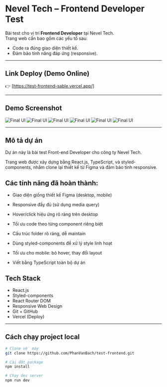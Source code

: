 # Nevel Tech – Frontend Developer Test

Bài test cho vị trí **Frontend Developer** tại Nevel Tech.  
Trang web cần bao gồm các yếu tố sau:

- Code ra đúng giao diện thiết kế.
- Đảm bảo tính năng đáp ứng (responsive).

---

## Link Deploy (Demo Online)

👉 [https://test-frontend-sable.vercel.app/]

---

## Demo Screenshot

![Final UI](./public/desktop1.png)
![Final UI](./public/desktop2.png)
![Final UI](./public/desktop3.png)
![Final UI](./public/mobile1.jpg)
![Final UI](./public/mobile2.jpg)
![Final UI](./public/mobile3.jpg)

---

## Mô tả dự án

Dự án này là bài test Front-end Developer cho công ty Nevel Tech.

Trang web được xây dựng bằng React.js, TypeScript, và styled-components, nhằm clone lại thiết kế từ Figma và đảm bảo tính responsive.

## Các tính năng đã hoàn thành:

- Giao diện giống thiết kế Figma (desktop, mobile)

- Responsive đầy đủ (sử dụng media query)

- Hover/click hiệu ứng rõ ràng trên desktop

- Tối ưu code theo từng component riêng biệt

- Cấu trúc folder rõ ràng, dễ maintain

- Dùng styled-components để xử lý style linh hoạt

- Tối ưu cho mobile: bỏ hover, thay đổi layout

- Viết bằng TypeScript toàn bộ dự án

## Tech Stack

- React.js
- Styled-components
- React Router DOM
- Responsive Web Design
- Git + GitHub
- Vercel (Deploy)

---

## Cách chạy project local

```bash
# Clone về máy
git clone https://github.com/PhanVanBach/test-frontend.git

# Cài đặt package
npm install

# Chạy dev server
npm run dev
```

